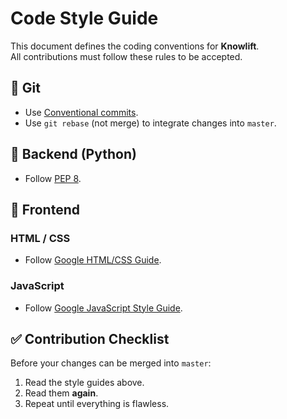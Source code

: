 # Code Style Guide

This document defines the coding conventions for **Knowlift**.  
All contributions must follow these rules to be accepted.

## 🌱 Git

+ Use [Conventional commits][conventional-commits].  
+ Use `git rebase` (not merge) to integrate changes into `master`.  

## 🐍 Backend (Python)

+ Follow [PEP 8][pep8].  

## 🎨 Frontend

### HTML / CSS
+ Follow [Google HTML/CSS Guide][google-htmlcss].  

### JavaScript
+ Follow [Google JavaScript Style Guide][google-js].  


## ✅ Contribution Checklist

Before your changes can be merged into `master`:
1. Read the style guides above.  
2. Read them **again**.  
3. Repeat until everything is flawless.  


[conventional-commits]: https://www.conventionalcommits.org/en/v1.0.0/
[pep8]: https://www.python.org/dev/peps/pep-0008/
[google-htmlcss]: https://google.github.io/styleguide/htmlcssguide.html
[google-js]: https://google.github.io/styleguide/jsguide.html
